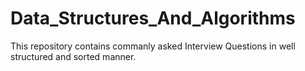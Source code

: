# Data_Structures_And_Algorithms
This repository contains commanly asked Interview Questions in well structured and sorted manner.

